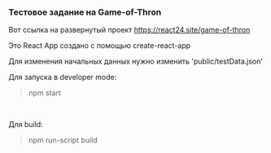 ### Тестовое задание на Game-of-Thron

Вот ссылка на развернутый проект https://react24.site/game-of-thron

Это React App создано с помощью create-react-app </br>

Для изменения начальных данных нужно изменить 'public/testData.json'</br>

Для запуска в developer mode:</br>
> npm start </br>
</br>

Для build:</br>
> npm run-script build
